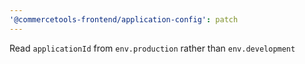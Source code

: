```yaml
---
'@commercetools-frontend/application-config': patch
---
```


Read `applicationId` from `env.production` rather than `env.development`
